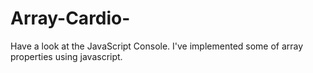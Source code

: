 # Array-Cardio-
Have a look at the JavaScript Console. I've implemented some  of array properties using javascript.
